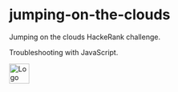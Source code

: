 # jumping-on-the-clouds

Jumping on the clouds HackeRank challenge.

Troubleshooting with JavaScript.

<img width="40em" src="https://img.icons8.com/color/344/javascript--v1.png" alt="Logo JavaScript"/>
